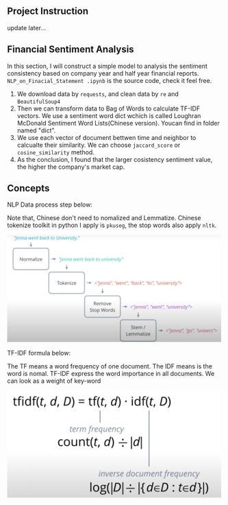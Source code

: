 ## Project Instruction
update later...

## Financial Sentiment Analysis
In this section, I will construct a simple model to analysis the sentiment consistency based on company year and half year financial reports. `NLP_on_Finacial_Statement
.ipynb` is the source code, check it feel free.

  1. We download data by `requests`, and clean data by `re` and `BeautifulSoup4` 
  2. Then we can transform data to Bag of Words to calculate TF-IDF vectors. We use a sentiment word dict wchich is called Loughran McDonald Sentiment Word Lists(Chinese version). Youcan find in folder named "dict". 
  3. We use each vector of document bettwen time and neighbor to calcualte their similarity. We can choose `jaccard_score` or `cosine_similarity` method.
  4. As the conclusion, I found that the larger cosistency sentiment value, the higher the company's market cap.

## Concepts
NLP Data process step below: 

Note that, Chinese don't need to nomalized and Lemmatize. Chinese tokenize toolkit in python I apply is `pkuseg`, the stop words also apply `nltk`.

<img src="images/1.jpg" width="500px">

TF-IDF formula below:

The TF means a word frequency of one document. The IDF means is the word is nomal. TF-IDF express the word importance in all documents. We can look as a weight of key-word

<img src="images/2.jpg" width="500px">
